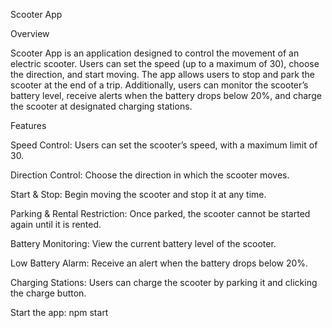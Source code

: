 Scooter App

Overview

Scooter App is an application designed to control the movement of an electric scooter. Users can set the speed (up to a maximum of 30), choose the direction, and start moving. The app allows users to stop and park the scooter at the end of a trip. Additionally, users can monitor the scooter’s battery level, receive alerts when the battery drops below 20%, and charge the scooter at designated charging stations.

Features

Speed Control: Users can set the scooter’s speed, with a maximum limit of 30.

Direction Control: Choose the direction in which the scooter moves.

Start & Stop: Begin moving the scooter and stop it at any time.

Parking & Rental Restriction: Once parked, the scooter cannot be started again until it is rented.

Battery Monitoring: View the current battery level of the scooter.

Low Battery Alarm: Receive an alert when the battery drops below 20%.

Charging Stations: Users can charge the scooter by parking it and clicking the charge button.

Start the app:
npm start
